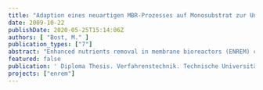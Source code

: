 ```yaml
---
title: "Adaption eines neuartigen MBR-Prozesses auf Monosubstrat zur Untersuchung des mikrobiologischen Stoffwechsels mittels in-vivo C-MNR"
date: 2009-10-22
publishDate: 2020-05-25T15:14:06Z
authors: [ "Bost, M." ]
publication_types: ["7"]
abstract: "Enhanced nutrients removal in membrane bioreactors (ENREM) combines enhanced biological phosphorus removal (EBPR), post-denitrification without additional carbon supply, and membrane filtration in a relatively compact wastewater treatment process [Gnirss et al. 2003]. Since 2006, a demonstration plant of 10 m³ is serving a peripheral area of Berlin to treat the wastewater of about 250 people, following an anaerobic – aerobic – anoxic process scheme [Gnirss et al. 2008]. Post-denitrification without additional carbon supply is quite uncommon because the lack of carbon as electron donor usually results in low endogenous denitrification rates (DNR) below 0.6 mgNO3-N/(goTS h), leading to larger reactor volumes and thus higher investment costs [Kujawa & Klapwijk 1999]. In contrast to that, the ENREM process showed enhanced denitrification rates of 1-2 mgNO3-N/(goTS h), raising the question which carbon source is used to obtain these rates [Adam 2004; Lesjean et al. 2005; Vocks et al. 2005]. To address this question, several batch experiments were conducted using acetate as reactor feed, which is completely consumed by the biomass within the anaerobic phase. These experiments ruled out soluble carbon sources such as extracellular polymeric substances (EPS), lysis/hydrolysis products, or adsorption of acetate [Vocks et al. 2005; Bracklow et al. 2007]. The analysis of polyhydroxyalkanoates (PHAs) and glycogen as intracellular carbon storage compounds typical for EBPR systems showed no clear trend for the anoxic phase. Furthermore, the results showed a carbon recovery rate for the anaerobic phase of only 50-70 %, accounting for PHAs, glycogen, carbon dioxide, soluble COD, and acetate. The experiments also showed that the DNR can be increased by adding higher acetate dosages at the beginning of the process [Nicke 2005; Baumer 2006; Stüber 2007]. These observations led to the assumption that an unknown intracellular carbon storage compound might be formed during the anaerobic phase which serves as carbon source for enhanced denitrification [Lesjean et al. 2008; Vocks 2008]. This study was conducted to prove the theory of an unknown intracellular carbon storage compound used for enhanced denitrification and to identify this compound. In-vivo nuclear magnetic resonance spectroscopy (NMR) has proven to be an adequate tool to analyse metabolic pathways of microorganisms and to identify also unknown compounds [Pereira et al. 1996; Maurer et al. 1997; Jeon & Park 2000; Lemos et al. 2003]. However, NMR requires the use of a single carbon source (monosubstrate) which can be labelled by 13C isotopes. Hence, this study included the adaption of the ENREM process to acetate as monosubstrate in lab scale. A 6 L sequencing batch membrane bioreactor (SBMBR) was inoculated with sludge from the ENREM demonstration plant and stepwise adapted to acetate as single carbon source. The reactor was operated successfully for a period of 190 days and showed phosphorus and nitrogen dynamics typical for the ENREM process. Furthermore, carbon mass balances showed the same recovery rates of 50-70 % like in previous studies, and fluorescence in-situ hybridisation (FISH) showed a high abundance of phosphorus accumulating organisms (PAOs), thus indicating a successful adaption of all ENREM process characteristics to monosubstrate. The continuous long-term operation with a readily biodegradable monosubstrate rules out the presence of slowly biodegradable COD (sbCOD) as carbon source for denitrification."
featured: false
publication: ' Diploma Thesis. Verfahrenstechnik. Technische Universität Berlin'
projects: ["enrem"]
---
```


